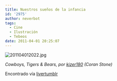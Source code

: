 ```yaml
---
title: Nuestros sueños de la infancia
id: '2975'
author: neverbot
tags:
  - Cine
  - Ilustración
  - Tebeos
date: 2011-04-01 20:25:07
---
```


![201104012022.jpg](./201104012022.jpg)  

_Cowboys, Tigers & Bears, por_ [_kizer180_](http://kizer180.deviantart.com/#/d3cj96u) _(Coran Stone)_

Encontrado vía [livertumblr](http://livercake.tumblr.com/post/4186305000/zombieirish-steamboatwillie-cowboys-tigers)